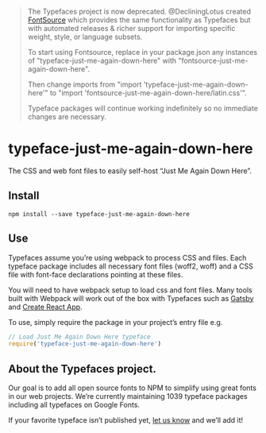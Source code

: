 >The Typefaces project is now deprecated. @DecliningLotus created
[FontSource](https://github.com/fontsource/fontsource) which provides the
same functionality as Typefaces but with automated releases & richer
support for importing specific weight, style, or language subsets.
>
>To start using Fontsource, replace in your package.json any instances of
"typeface-just-me-again-down-here" with "fontsource-just-me-again-down-here".
>
> Then change imports from "import 'typeface-just-me-again-down-here'" to "import 'fontsource-just-me-again-down-here/latin.css'".
>
>Typeface packages will continue working indefinitely so no immediate
>changes are necessary.

# typeface-just-me-again-down-here

The CSS and web font files to easily self-host “Just Me Again Down Here”.

## Install

`npm install --save typeface-just-me-again-down-here`

## Use

Typefaces assume you’re using webpack to process CSS and files. Each typeface
package includes all necessary font files (woff2, woff) and a CSS file with
font-face declarations pointing at these files.

You will need to have webpack setup to load css and font files. Many tools built
with Webpack will work out of the box with Typefaces such as [Gatsby](https://github.com/gatsbyjs/gatsby)
and [Create React App](https://github.com/facebookincubator/create-react-app).

To use, simply require the package in your project’s entry file e.g.

```javascript
// Load Just Me Again Down Here typeface
require('typeface-just-me-again-down-here')
```

## About the Typefaces project.

Our goal is to add all open source fonts to NPM to simplify using great fonts in
our web projects. We’re currently maintaining 1039 typeface packages
including all typefaces on Google Fonts.

If your favorite typeface isn’t published yet, [let us know](https://github.com/KyleAMathews/typefaces)
and we’ll add it!
